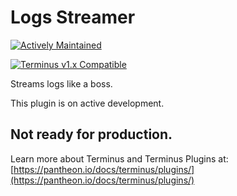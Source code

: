 # Logs Streamer

[![Actively Maintained](https://img.shields.io/badge/Pantheon-Actively_Maintained-yellow?logo=pantheon&color=FFDC28)](https://pantheon.io/docs/oss-support-levels#actively-maintained-support)

[![Terminus v1.x Compatible](https://img.shields.io/badge/terminus-v1.x-green.svg)](https://github.com/geraldvillorente/terminus-logs/tree/1.x)

Streams logs like a boss.

This plugin is on active development. 

## Not ready for production. 

Learn more about Terminus and Terminus Plugins at:
[https://pantheon.io/docs/terminus/plugins/](https://pantheon.io/docs/terminus/plugins/)

